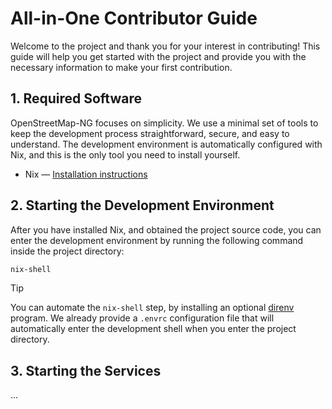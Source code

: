 # All-in-One Contributor Guide

Welcome to the project and thank you for your interest in contributing! This guide will help you get started with the project and provide you with the necessary information to make your first contribution.

## 1️. Required Software

OpenStreetMap-NG focuses on simplicity. We use a minimal set of tools to keep the development process straightforward, secure, and easy to understand. The development environment is automatically configured with Nix, and this is the only tool you need to install yourself.

- Nix — [Installation instructions](https://nixos.org/download/)

## 2. Starting the Development Environment

After you have installed Nix, and obtained the project source code, you can enter the development environment by running the following command inside the project directory:

```sh
nix-shell
```

> [!TIP]
> You can automate the `nix-shell` step, by installing an optional [direnv](https://direnv.net) program. We already provide a `.envrc` configuration file that will automatically enter the development shell when you enter the project directory.

## 3. Starting the Services

...

